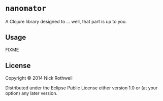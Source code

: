 # `nanomator`

A Clojure library designed to ... well, that part is up to you.

## Usage

FIXME

## License

Copyright © 2014 Nick Rothwell

Distributed under the Eclipse Public License either version 1.0 or (at
your option) any later version.
